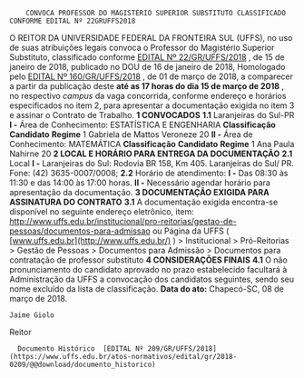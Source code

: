         CONVOCA PROFESSOR DO MAGISTÉRIO SUPERIOR SUBSTITUTO CLASSIFICADO CONFORME EDITAL Nº 22GRUFFS2018  

 O REITOR DA UNIVERSIDADE FEDERAL DA FRONTEIRA SUL (UFFS), no uso de suas atribuições legais convoca o Professor do Magistério Superior Substituto, classificado conforme [EDITAL Nº 22/GR/UFFS/2018](https://www.uffs.edu.br/atos-normativos/edital/gr/2018-0022)  , de 15 de janeiro de 2018, publicado no DOU de 16 de janeiro de 2018, Homologado pelo [EDITAL Nº 160/GR/UFFS/2018](https://www.uffs.edu.br/atos-normativos/edital/gr/2018-0160)  , de 01 de março de 2018, a comparecer a partir da publicação deste **até as 17 horas do dia 15 de março de 2018** , no respectivo *campus* da vaga concorrida, conforme endereço e horários especificados no item 2, para apresentar a documentação exigida no item 3 e assinar o Contrato de Trabalho.  **1 CONVOCADOS**  **1.1** Laranjeiras do Sul-PR **I -** Área de Conhecimento: ESTATÍSTICA E ENGENHARIA     **Classificação**    **Candidato**    **Regime**      1   Gabriela de Mattos Veroneze   20     **II -** Área de Conhecimento: MATEMÁTICA     **Classificação**    **Candidato**    **Regime**      1   Ana Paula Nahirne   20      **2 LOCAL E HORÁRIO PARA ENTREGA DA DOCUMENTAÇÃO**  **2.1** Local **I -** Laranjeiras do Sul: Rodovia BR 158, Km 405. Laranjeiras do Sul/ PR. Fone: (42) 3635-0007/0008; **2.2** Horário de atendimento: **I -** Das 08:30 às 11:30 e das 14:00 às 17:00 horas. **II -** Necessário agendar horário para apresentação da documentação.  **3 DOCUMENTAÇÃO EXIGIDA PARA ASSINATURA DO CONTRATO**  **3.1** A documentação exigida encontra-se disponível no seguinte endereço eletrônico, item:     <http://www.uffs.edu.br/institucional/pro-reitorias/gestao-de-pessoas/documentos-para-admissao>     ou     Página da UFFS ( [www.uffs.edu.br](http://www.uffs.edu.br/)  ) > Institucional > Pró-Reitorias > Gestão de Pessoas > Documentos para Admissão > Documentos para contratação de professor substituto      **4 CONSIDERAÇÕES FINAIS**  **4.1** O não pronunciamento do candidato aprovado no prazo estabelecido facultará à Administração da UFFS a convocação dos candidatos seguintes, sendo seu nome excluído da lista de classificação.        **Data do ato:** Chapecó-SC, 08 de março de 2018.   
 

    Jaime Giolo   
 Reitor 

      Documento Histórico  [EDITAL Nº 209/GR/UFFS/2018](https://www.uffs.edu.br/atos-normativos/edital/gr/2018-0209/@@download/documento_historico)     
      